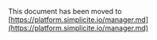 This document has been moved to [https://platform.simplicite.io/manager.md](https://platform.simplicite.io/manager.md)